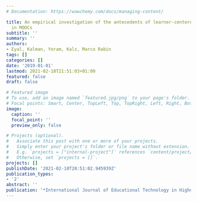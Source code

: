 ```yaml
---
# Documentation: https://wowchemy.com/docs/managing-content/

title: An empirical investigation of the antecedents of learner-centered outcome measures
  in MOOCs
subtitle: ''
summary: ''
authors:
- Eyal, Kalman, Yoram, Kalz, Marco Rabin
tags: []
categories: []
date: '2019-01-01'
lastmod: 2021-02-18T21:51:03+01:00
featured: false
draft: false

# Featured image
# To use, add an image named `featured.jpg/png` to your page's folder.
# Focal points: Smart, Center, TopLeft, Top, TopRight, Left, Right, BottomLeft, Bottom, BottomRight.
image:
  caption: ''
  focal_point: ''
  preview_only: false

# Projects (optional).
#   Associate this post with one or more of your projects.
#   Simply enter your project's folder or file name without extension.
#   E.g. `projects = ["internal-project"]` references `content/project/deep-learning/index.md`.
#   Otherwise, set `projects = []`.
projects: []
publishDate: '2021-02-18T20:51:02.945939Z'
publication_types:
- '2'
abstract: ''
publication: '*International Journal of Educational Technology in Higher Education*'
---
```

